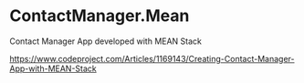 # ContactManager.Mean
Contact Manager App developed with MEAN Stack

https://www.codeproject.com/Articles/1169143/Creating-Contact-Manager-App-with-MEAN-Stack

